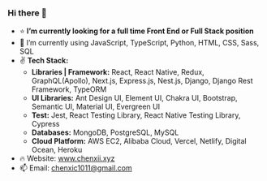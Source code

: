 ### Hi there 🚀

- ⭐️  **I’m currently looking for a full time Front End or Full Stack position**
- 🍄  I’m currently using JavaScript, TypeScript, Python, HTML, CSS, Sass, SQL
- ✌️ **Tech Stack:**
  - **Libraries | Framework:** React, React Native, Redux, GraphQL(Apollo), Next.js, Express.js, Nest.js, Django, Django Rest Framework, TypeORM
  - **UI Libraries:** Ant Design UI, Element UI, Chakra UI, Bootstrap, Semantic UI, Material UI, Evergreen UI
  - **Test:** Jest, React Testing Library, React Native Testing Library, Cypress
  - **Databases:** MongoDB, PostgreSQL, MySQL
  - **Cloud Platform:** AWS EC2, Alibaba Cloud, Vercel, Netlify, Digital Ocean, Heroku 
- 🔥  Website: www.chenxii.xyz
- 📫  Email: chenxic1011@gmail.com
